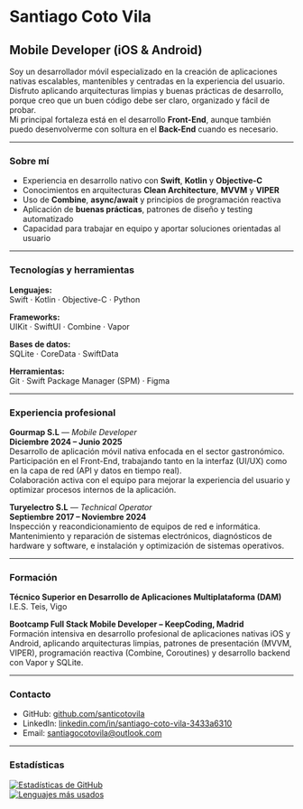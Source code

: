 
# Santiago Coto Vila

## Mobile Developer (iOS & Android)

Soy un desarrollador móvil especializado en la creación de aplicaciones nativas escalables, mantenibles y centradas en la experiencia del usuario.  
Disfruto aplicando arquitecturas limpias y buenas prácticas de desarrollo, porque creo que un buen código debe ser claro, organizado y fácil de probar.  
Mi principal fortaleza está en el desarrollo **Front-End**, aunque también puedo desenvolverme con soltura en el **Back-End** cuando es necesario.

---

### Sobre mí

- Experiencia en desarrollo nativo con **Swift**, **Kotlin** y **Objective-C**  
- Conocimientos en arquitecturas **Clean Architecture**, **MVVM** y **VIPER**  
- Uso de **Combine**, **async/await** y principios de programación reactiva  
- Aplicación de **buenas prácticas**, patrones de diseño y testing automatizado  
- Capacidad para trabajar en equipo y aportar soluciones orientadas al usuario  

---

### Tecnologías y herramientas

**Lenguajes:**  
Swift · Kotlin · Objective-C · Python  

**Frameworks:**  
UIKit · SwiftUI · Combine · Vapor  

**Bases de datos:**  
SQLite · CoreData · SwiftData  

**Herramientas:**  
Git · Swift Package Manager (SPM) · Figma  

---

### Experiencia profesional

**Gourmap S.L** — *Mobile Developer*  
**Diciembre 2024 – Junio 2025**  
Desarrollo de aplicación móvil nativa enfocada en el sector gastronómico.  
Participación en el Front-End, trabajando tanto en la interfaz (UI/UX) como en la capa de red (API y datos en tiempo real).  
Colaboración activa con el equipo para mejorar la experiencia del usuario y optimizar procesos internos de la aplicación.

**Turyelectro S.L** — *Technical Operator*  
**Septiembre 2017 – Noviembre 2024**  
Inspección y reacondicionamiento de equipos de red e informática.  
Mantenimiento y reparación de sistemas electrónicos, diagnósticos de hardware y software, e instalación y optimización de sistemas operativos.

---

### Formación

**Técnico Superior en Desarrollo de Aplicaciones Multiplataforma (DAM)**  
I.E.S. Teis, Vigo  

**Bootcamp Full Stack Mobile Developer – KeepCoding, Madrid**  
Formación intensiva en desarrollo profesional de aplicaciones nativas iOS y Android, aplicando arquitecturas limpias, patrones de presentación (MVVM, VIPER), programación reactiva (Combine, Coroutines) y desarrollo backend con Vapor y SQLite.  

---

### Contacto

- GitHub: [github.com/santicotovila](https://github.com/santicotovila)  
- LinkedIn: [linkedin.com/in/santiago-coto-vila-3433a6310](https://www.linkedin.com/in/santiago-coto-vila-3433a6310/)  
- Email: santiagocotovila@outlook.com  

---

### Estadísticas

[![Estadísticas de GitHub](https://github-readme-stats.vercel.app/api?username=santicotovila&show_icons=false&theme=default)](https://github.com/santicotovila)  
[![Lenguajes más usados](https://github-readme-stats.vercel.app/api/top-langs/?username=santicotovila&layout=compact&theme=default)](https://github.com/santicotovila)
